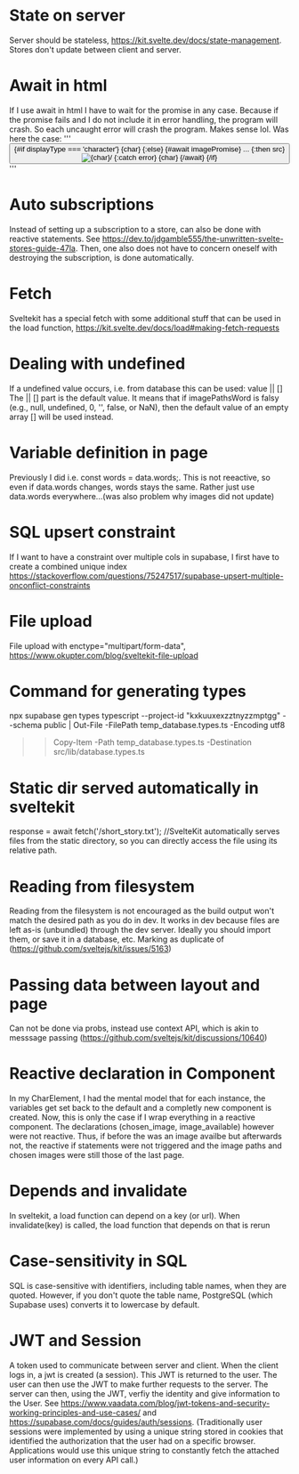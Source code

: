 # State on server

Server should be stateless, https://kit.svelte.dev/docs/state-management. Stores don't update between client and server.

# Await in html

If I use await in html I have to wait for the promise in any case. Because if the promise fails and I do not include it in error handling, the program will crash. So each uncaught error will crash the program. Makes sense lol. Was here the case:
'''
<button on:click={circle}>
{#if displayType === 'character'}
{char}
{:else}
{#await imagePromise}
...
{:then src}
<img src={src} alt={char}/>
{:catch error}
{char}
{/await}
{/if}
</button>
'''

# Auto subscriptions

Instead of setting up a subscription to a store, can also be done with reactive statements. See https://dev.to/jdgamble555/the-unwritten-svelte-stores-guide-47la. Then, one also does not have to concern oneself with destroying the subscription, is done automatically.

# Fetch

Sveltekit has a special fetch with some additional stuff that can be used in the load function, https://kit.svelte.dev/docs/load#making-fetch-requests

# Dealing with undefined

If a undefined value occurs, i.e. from database this can be used: value || []
The || [] part is the default value. It means that if imagePathsWord is falsy (e.g., null, undefined, 0, '', false, or NaN), then the default value of an empty array [] will be used instead.

# Variable definition in page

Previously I did i.e. const words = data.words;. This is not reeactive, so even if data.words changes, words stays the same. Rather just use data.words everywhere...(was also problem why images did not update)

# SQL upsert constraint

If I want to have a constraint over multiple cols in supabase, I first have to create a combined unique index https://stackoverflow.com/questions/75247517/supabase-upsert-multiple-onconflict-constraints

# File upload

File upload with enctype="multipart/form-data", https://www.okupter.com/blog/sveltekit-file-upload

# Command for generating types

npx supabase gen types typescript --project-id "kxkuuxexzztnyzzmptgg" --schema public | Out-File -FilePath temp_database.types.ts -Encoding utf8

> > Copy-Item -Path temp_database.types.ts -Destination src/lib/database.types.ts

# Static dir served automatically in sveltekit

response = await fetch('/short_story.txt'); //SvelteKit automatically serves files from the static directory, so you can directly access the file using its relative path.

# Reading from filesystem

Reading from the filesystem is not encouraged as the build output won't match the desired path as you do in dev. It works in dev because files are left as-is (unbundled) through the dev server. Ideally you should import them, or save it in a database, etc. Marking as duplicate of (https://github.com/sveltejs/kit/issues/5163)

# Passing data between layout and page

Can not be done via probs, instead use context API, which is akin to messsage passing (https://github.com/sveltejs/kit/discussions/10640)

# Reactive declaration in Component

In my CharElement, I had the mental model that for each instance, the variables get set back to the default and a completly new component is created. Now, this is only the case if I wrap everything in a reactive component. The declarations (chosen_image, image_available) however were not reactive. Thus, if before the was an image availbe but afterwards not, the reactive if statements were not triggered and the image paths and chosen images were still those of the last page.

# Depends and invalidate

In sveltekit, a load function can depend on a key (or url). When invalidate(key) is called, the load function that depends on that is rerun

# Case-sensitivity in SQL

SQL is case-sensitive with identifiers, including table names, when they are quoted. However, if you don't quote the table name, PostgreSQL (which Supabase uses) converts it to lowercase by default.

# JWT and Session

A token used to communicate between server and client. When the client logs in, a jwt is created (a session). This JWT is returned to the user. The user can then use the JWT to make further requests to the server. The server can then, using the JWT, verfiy the identity and give information to the User. See https://www.vaadata.com/blog/jwt-tokens-and-security-working-principles-and-use-cases/ and https://supabase.com/docs/guides/auth/sessions. (Traditionally user sessions were implemented by using a unique string stored in cookies that identified the authorization that the user had on a specific browser. Applications would use this unique string to constantly fetch the attached user information on every API call.)
